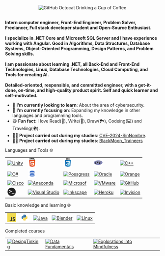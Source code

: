 <div>
    <div align=center>
        <img src="https://github.com/Anet450/Anet450/assets/92694028/781358e1-b42d-40b8-9edc-b9ca37f4a578" alt="GitHub Octocat Drinking a Cup of Coffee" height="200">
    </div>
    <div align=left>
        <br>
        <p>
            <strong>
                Intern computer engineer, Front-End Engineer, Problem Solver, Freelancer, Full stack developer student and Open-Source Enthusiast.<br><br>
                I specialize in .NET Core and Microsoft SQL Server and I have experience working with Angular. Good in Algorithms, Data Structures, Database Systems, Object-Oriented Programming, Design Patterns, and Problem Solving skills.<br><br>
                I am passionate about learning .NET, all Back-End and Front-End Technologies, Linux, Database Technologies, Cloud Computing, and Tools for creating AI.<br><br>
                Detailed-oriented, responsible, and committed engineer, with a get-it-done, on-time, and high-quality product spirit. Self and quick learner and self-motivated.
            </strong>
        </p>
        <ul>
            <li>🌱 <b>I’m currently  looking to learn</b>: About the area of ​​cybersecurity.</li>
            <li>🎯 <b>I’m currently focusing on</b>: Expanding my knowledge in other languages ​​and programming tools.</li>
            <li>😄 <b>Fun fact</b>: I love Read(📖), Write(📝), Draw(🏞️), Codeing(💻) and Traveling(🌍).</li>
            <li>👨‍💻 <b>Project carried out during my studies</b>: <a href="https://github.com/Anet450/Proyecto-Modular-2024"> CVE-2024-SinNombre</a>.</li>
            <li>👨‍💻 <b>Project carried out during my studies</b>: <a href= "https://github.com/Anet450/BlackMoon_Trainess"> BlackMoon_Traineers</a></li>
        </ul>
    </div>
 Languages and Tools 🌐
 <table>
    <tbody>
        <tr>
            <td><a href="#"><img alt="Unity" title="Unity" height="28px"
                        src="https://github.com/Anet450/Anet450/assets/92694028/87b44282-f2bf-4a1f-b2f7-53f8651c1b3d" /></a>
            </td>
            <td><a href="#"><img alt="HTML5" title="HTML5" height="28px"
                        src="https://raw.githubusercontent.com/github/explore/80688e429a7d4ef2fca1e82350fe8e3517d3494d/topics/html/html.png" /></a>
            </td>
            <td><a href="#"><img alt="CSS3" title="CSS3" height="28px"
                        src="https://raw.githubusercontent.com/github/explore/80688e429a7d4ef2fca1e82350fe8e3517d3494d/topics/css/css.png" /></a>
            </td>
            <td><a href="#"><img alt="PHP" title="PHP" height="28px"
                        src="https://raw.githubusercontent.com/github/explore/80688e429a7d4ef2fca1e82350fe8e3517d3494d/topics/php/php.png" /></a>
            </td>
            <td><a href="#"><img alt="C++" title="C++" height="28px"
                        src="https://img.icons8.com/color/48/000000/c-plus-plus-logo.png" /></a></td>
            </td>
        </tr>
        <tr>
            <td><a href="#"><img alt="C#" title="C#" height="28px"
                        src="https://img.icons8.com/color/48/000000/c-sharp-logo.png" /></a></td>
            <td><a href="#"><img alt="SQL" title="SQL" height="28px"
                        src="https://raw.githubusercontent.com/github/explore/80688e429a7d4ef2fca1e82350fe8e3517d3494d/topics/sql/sql.png" /></a>
            </td>
            <td><a href="#"><img alt="Possgress" title="Possgress" height="28px"
                        src="https://github.com/Anet450/Anet450/assets/92694028/0e13bd5b-a355-4759-af90-c9e28a482329" /></a></td>
            <td><a href="#"><img alt="Oracle" title="Oracle" height="28px"
                        src="https://github.com/Anet450/Anet450/assets/92694028/1e9fb39e-e932-494c-9a95-7a16d4ac7cb7" /></a></td>
            <td><a href="#"><img alt="Orange" title="Orange" height="28px"
                        src="https://github.com/Anet450/Anet450/assets/92694028/ce3b391d-42ae-48ca-87d3-1098d8f2a14c" /></a></td>
        </tr>
        <tr>
            <td><a href="#"><img alt="Cisco" title="Cisco" height="28px"
                        src="https://github.com/Anet450/Anet450/assets/92694028/dd69c098-d3fd-4cdf-82e8-d48541e5737e" /></a>
            </td>
            <td><a href="#"><img alt="Anaconda" title="Anaconda" height="28px"
                        src="https://github.com/Anet450/Anet450/assets/92694028/cfbfddd6-5951-44e0-9b24-001569c307f0" /></a>
            </td>
            <td><a href="#"><img alt="Microsof" title="Office Microsof" height="28px"
                        src="https://github.com/Anet450/Anet450/assets/92694028/e5994c20-ffaa-4e7d-99a2-eb9c6e045e99" /></a></td>
            <td><a href="#"><img alt="VMware" title="VMware Workstation" height="28px"
                        src="https://github.com/Anet450/Anet450/assets/92694028/d680d3e7-321c-4ccb-bc05-db177dfdf6cb" /></a></td>
            <td><a href="#"><img alt="GitHub" title="GitHub" height="28px"
                        src="https://i.imgur.com/DZgetVv.png" /></a>
            </td>
        </tr>
        <tr>
            <td><a href="#"><img alt="Terminal" title="Terminal" height="28px"
                        src="https://raw.githubusercontent.com/github/explore/80688e429a7d4ef2fca1e82350fe8e3517d3494d/topics/terminal/terminal.png" /></a>
            </td>
            <td><a href="#"><img alt="Visual Studio" title="Visual Studio Code" height="28px"
                        src="https://img.icons8.com/fluent/48/000000/visual-studio-code-2019.png" /></a></td>
            <td><a href="#"><img alt="inkscape" title="inkscape" height="28px"
                        src="https://github.com/Anet450/Anet450/assets/92694028/6a13be5e-e969-49a6-8444-b83c27b74787" /></a></td>
            <td><a href="#"><img alt="Heroku" title="Heroku" height="28px"
                        src="https://img.icons8.com/color/48/000000/heroku.png" /></a></td>
            <td><a href="#"><img alt="Invision" title="Invision" height="28px"
                        src="https://github.com/Anet450/Anet450/assets/92694028/6338dc0e-9b09-4a40-8fb2-b93a3cf85c74" /></a></td>
        </tr>
    </tbody>
</table>
Basic knowledge and learning 🌐
     <table>
    <tbody>
        <tr>
            <td><a href="#"><img alt="JavaScript" title="JavaScript" height="28px"
                        src="https://raw.githubusercontent.com/github/explore/80688e429a7d4ef2fca1e82350fe8e3517d3494d/topics/javascript/javascript.png" /></a>
            </td>
            <td><a href="#"><img alt="Python" title="Python" height="28px"
                        src="https://raw.githubusercontent.com/github/explore/80688e429a7d4ef2fca1e82350fe8e3517d3494d/topics/python/python.png" /></a>
            </td>
            <td><a href="#"><img alt="Java" title="Java" height="28px"
                        src="https://img.icons8.com/color/48/000000/java-coffee-cup-logo.png" /></a></td>
            <td><a href="#"><img alt="Blender" title="Blender" height="28px"
                        src="https://github.com/Anet450/Anet450/assets/92694028/8672db1d-38be-421d-b437-cc0b7fedf880" /></a>
            </td>
            <td><a href="#"><img alt="Linux" title="Linux server" height="28px"
                        src="https://github.com/Anet450/Anet450/assets/92694028/e6ac9163-6d04-44be-859e-22539ae65878" /></a></td>
            </td>
        </tr>
    </tbody>
</table>
Completed courses
    <table>
    <tbody>
        <tr>
            <td><a href="#"><img alt="DesingTinking" title="DesingTinking" height="40px"
                        src="https://github.com/Anet450/Anet450/assets/92694028/6c9abf00-e970-4726-ad19-85dbe103df7d" /></a>
            </td>
            <td><a href="#"><img alt="Data Fundamentals" title="Data Fundamentals" height="40px"
                        src="https://github.com/Anet450/Anet450/assets/92694028/82d25544-e867-4a53-8c36-6f845c25761e" /></a>
            </td>
            <td><a href="#"><img alt="Explorations into Mindfulness" title="Explorations into Mindfulness" height="40px"
                        src="https://github.com/Anet450/Anet450/assets/92694028/07fdff84-88a6-48a5-9370-0c8af19fe35d" /></a></td>
        </tr>
    </tbody>
</table>

